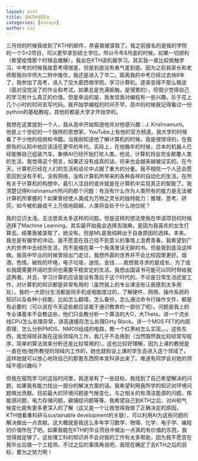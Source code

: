 ```yaml
---
layout: post
title: 去KTH读硕士
categories: [essays]
author: Cai
---
```


三月份的时候我收到了KTH的邮件，恭喜我被录取了。我之前报名的是我的学院的一个3+2项目，可以更早拿到硕士学位。所以今年8月底的时候，如果一切顺利（希望疫情那个时候会缓解），我会在KTH读机器学习。其实我一直比较抵触学习，中考的时候我故意考得很差，但是到底没有勇气差到底。因为之前我家长和老师帮我向华师大二附中推优，我还是进入了华二。距离我的中考已经过去快6年了，我参加了高考，进入了交大密西根学院，学习计算机。逐渐变得不那么叛逆（面对没完没了的作业和考试，如果总是充满抵触，是很累的），但很少觉得自己的学习有什么真正的价值。但是幸运的是，我发现我对编程有一些兴趣，乐于花上几个小时的时间去写代码。我开始学编程的时间不早，高中的时候我记得看过一份python的基础教程，其他的都是大学才开始学的。

我想在这里提到一个人，我从高中开始知道他并对他感兴趣：J. Krishnamurti。他是上个世纪的一个独特的思想家，YouTube上有他的官方频道。我大学的时候看了不少他的视频和书籍。当我刚知道他了解计算机的时候，我是很惊讶的，在我原有的认知中他应该活在更早的年代。实际上，在他晚年的时候，日本的机器人已经能够自己组装汽车，象棋AI已经开始打败人类。他说，计算机将会完全颠覆人类的生活，我觉得这个预言，如果还没有成真的话，将来也会越来越被证实的。在今天，计算机已经在人们的生活和谈论中占据了重大的分量。我不相信一个人还会愿意回到没有手机，没有网络，没有计算机所带来的各种各样的自动化的生活。在所有关于计算机的构想中，最引人注目的或许就是在计算机中实现真正的智能了。我清楚记得Krishnamurti所问的那个问题：有没有什么作为人类所有的能力是无法被计算机所掌握的？如果曾经使人类成为万物之灵长的独特能力：推理、思考、研究，如今被机器成千上万倍地超越，人类将会处于什么地位呢？

我的见识太浅，无法思索太多这样的问题。但是这样的想法使我在申请项目的时候选择了Machine Learning。其实最开始我会选择去瑞典，是因为我喜欢的女生打算去。结果我被录取了，她没有。但是ML是我纯粹出于自身原因的选择。本来，我总是有辍学的冲动，我不愿意在自己找不到意义的事情上浪费青春。我希望到广大的世界中去经历生活，而不是缩在某一个角落里读无聊的书。但是我到底没这样做。我高中毕业的时候曾经出门走过，我想外面的世界并不会比校园里更好。烟酒，色情，破败的环境，电子垃圾，迷信，金钱……我想我寻求的是成长，为了成长我既需要开阔的空间也需要平稳安定的生活。我想出国读书可能可以同时带给我这两者。并且，学习计算机应该是没有落后于这个时代的。不论是日常生活还是工作，对计算机的知识都是非常有用的（虽然我上的专业课没有让我感到太多用处）。我的一大部分生活都是同手机或电脑度过的，了解硬件、网络、操作系统的知识以及各种小技能，比如怎么翻墙，怎么备份，怎么通过命令行操作文件，都是有必要的（可以说在今天这些都应该属于通识教育的一部份了吧）。问题是我上的专业课基本不会教这些，他们只会教分析一个算法的大O，大Theta，讲一个流水线CPU怎么处理异常，讲高速缓存怎么处理Dirty Block，讲一个MOS FET的内部原理，怎么分析PMOS，NMOS组成的电路，教一个红黑树怎么实现。。。这些东西，我觉得除非我在这些领域内工作，我几乎不会用到（当然既然我比较经常写程序，简单的算法效率分析还是比较常用的）。这也比较好理解，因为上课的教授是一直在他/她所教授的领域内工作的，她也就假设上课的学生会进入这个领域了，这样她就可以放心地将自己的那套东西照本宣科讲出来了。难道有同学会对她的领域不感兴趣吗？

但我在密院学习的这段时间里，我逐渐有了一些目标，我找到了自己希望解决的问题，如果我有能力找出一部分的解决方案的话。我希望利用我所学的知识对环境问题做出贡献。目前最大的环境问题是气候变化，与之相关的有清洁能源的问题，核能源问题，电力存储问题，碳捕捉问题等等。我希望自己到KTH之后，对AI和气候变化能有更多更深入的了解（这又是一个让我觉得我做了正确决定的原因，KTH很看重科研与sustainable development的关联），可以利用AI为这些问题的解决做出一点贡献。这大概就是我这么多年学习数学、物理、化学、电子学、编程的价值所在了吧。如果我能在KTH的毕业项目中做出一点真的有价值的东西，我觉得就足够了。这些理工科的知识并不会对我的工作有太多帮助，因为我不愿意在我毕业后做一个工程师。不过之后的事情再说吧，我现在确定了去KTH之后的目标，要为之努力啊！
